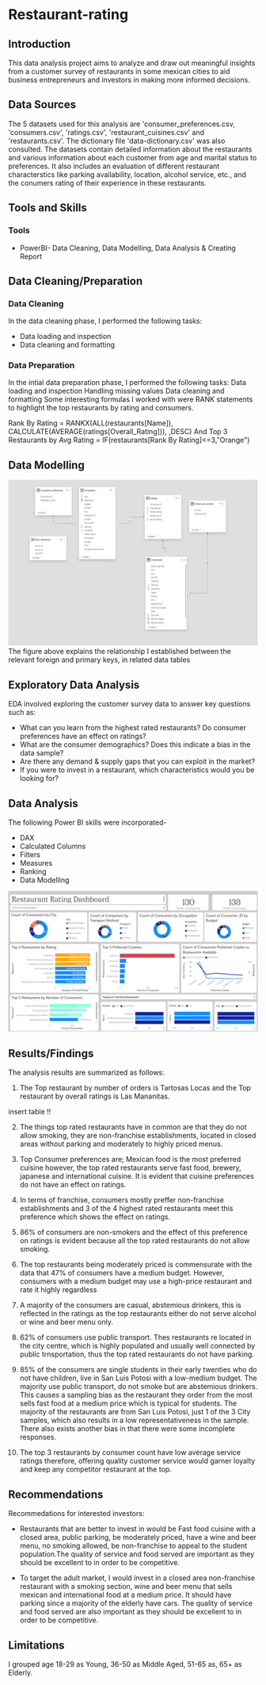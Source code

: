 # Restaurant-rating
## Introduction
This data analysis project aims to analyze and draw out meaningful insights from a customer survey of restaurants in some mexican cities to aid business entrepreneurs and investors in making more informed decisions.

## Data Sources

The 5 datasets used for this analysis are 'consumer_preferences.csv, 'consumers.csv', 'ratings.csv', 'restaurant_cuisines.csv' and 'restaurants.csv'. The dictionary file 'data-dictionary.csv' was also consulted. The datasets contain detailed information about the restaurants and various information about each customer from age and marital status to preferences. It also includes an evaluation of different restaurant characterstics like parking availability, location, alcohol service, etc., and the conumers rating of their experience in these restaurants.

## Tools and Skills
### Tools
- PowerBI- Data Cleaning, Data Modelling, Data Analysis & Creating Report
  
## Data Cleaning/Preparation
### Data Cleaning

In the data cleaning phase, I performed the following tasks:
- Data loading and inspection
- Data cleaning and formatting

### Data Preparation

In the intial data preparation phase, I performed the following tasks:
Data loading and inspection
Handling missing values
Data cleaning and formatting
Some interesting formulas I worked with were RANK statements to highlight the top restaurants by rating and consumers.

Rank By Rating = RANKX(ALL(restaurants[Name]), CALCULATE(AVERAGE(ratings[Overall_Rating])), ,DESC)
And
Top 3 Restaurants by Avg Rating = IF(restaurants[Rank By Rating]<=3,"Orange")


## Data Modelling
![](Restaurant_data_modelling.png)
The figure above explains the relationship I established between the relevant foreign and primary keys, in related data tables

## Exploratory Data Analysis

EDA involved exploring the customer survey data to answer key questions such as:
- What can you learn from the highest rated restaurants? Do consumer preferences have an effect on ratings?
- What are the consumer demographics? Does this indicate a bias in the data sample?
- Are there any demand & supply gaps that you can exploit in the market?
- If you were to invest in a restaurant, which characteristics would you be looking for?

## Data Analysis
The following Power BI skills were incorporated-
- DAX
- Calculated Columns
- Filters
- Measures
- Ranking
- Data Modelling

![](Restaurant_rating_dashboard.png)

## Results/Findings

The analysis results are summarized as follows:

1. The Top restaurant by number of orders is Tartosas Locas and the Top restaurant by overall ratings is Las Mananitas.

insert table !!

2. The things top rated restaurants have in common are that they do not allow smoking, they are non-franchise establishments, located in closed areas without parking and  moderately to highly priced menus.

3. Top Consumer preferences are;
Mexican food is the most preferred cuisine however, the top rated restaurants serve fast food, brewery, japanese and international cuisine. It is evident that cuisine preferences do not have an effect on ratings.

4. In terms of franchise, consumers mostly preffer non-franchise establishments and 3 of the 4 highest rated restaurants meet this preference which shows the effect on ratings.

5. 86% of consumers are non-smokers and the effect of this preference on ratings is evident because all the top rated restaurants do not allow smoking.

6. The top restaurants being moderately priced is commensurate with the data that 47% of consumers have a medium budget. However, consumers with a medium budget may use a high-price restaurant and rate it highly regardless

7. A majority of the consumers are casual, abstemious drinkers, this is reflected in the ratings as the top restaurants either do not serve alcohol or wine and beer menu only.

8. 62% of consumers use public transport. Thes restaurants re located in the city centre, which is highly populated and usually well connected by public trnsportation, thus the top rated restaurants do not have parking.

9. 85% of the consumers are single students in their early twenties who do not have children, live in San Luis Potosi with a low-medium budget. The majority use public transport, do not smoke but are abstemious drinkers. This causes a sampling bias as the restaurant they order from the most sells fast food at a medium price which is typical for students. 
The majority of the restaurants are from San Luis Potosi, just 1 of the 3 City samples, which also results in a low representativeness in the sample. 
There also exists another bias in that there were some incomplete responses.

9. The top 3 restaurants by consumer count have low average service ratings therefore, offering quality customer service would garner loyalty and keep any competitor restaurant at the top.

## Recommendations 
Recommedations for interested investors:

- Restaurants that are better to invest in would be Fast food cuisine with a closed area, public parking, be moderately priced, have a wine and beer menu, no smoking allowed, be non-franchise to appeal to the student population.The quality of service and food served are important as they should be excellent to in order to be competitive.

- To target the adult market, I would invest in a closed area non-franchise restaurant with a smoking section, wine and beer menu that sells mexican and international food at a medium price. It should have parking since a majority of the elderly have cars. The quality of service and food served are also important as they should be excellent to in order to be competitive.

## Limitations
I grouped age 18-29 as Young, 36-50 as Middle Aged, 51-65 as, 65+ as Elderly. 

